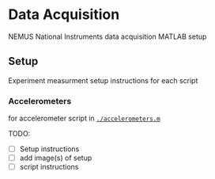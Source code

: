 # Data Acquisition
NEMUS National Instruments data acquisition MATLAB setup

## Setup

Experiment measurment setup instructions for each script

### Accelerometers

for accelerometer script in [`./accelerometers.m`](./accelerometers.m)

TODO: 

- [ ] Setup instructions
- [ ] add image(s) of setup
- [ ] script instructions
